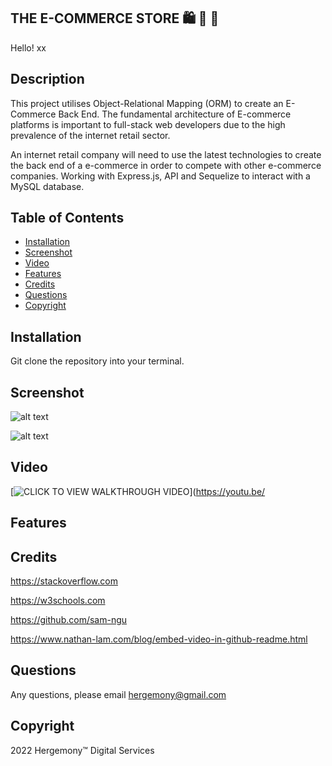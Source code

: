 ## THE E-COMMERCE STORE 🛍️ 🛒 📮 ##
Hello! xx
## Description
This project utilises Object-Relational Mapping (ORM) to create an E-Commerce Back End. The fundamental architecture of E-commerce platforms is important to full-stack web developers due to the high prevalence of the internet retail sector.

An internet retail company will need to use the latest technologies to create the back end of a e-commerce in order to compete with other e-commerce companies. Working with Express.js, API and Sequelize to interact with a MySQL database.

## Table of Contents
* [Installation](#Installation)
* [Screenshot](#Screenshot)
* [Video](#Video)
* [Features](#Features)
* [Credits](#Credits)
* [Questions](#Questions)
* [Copyright](#Copyright)

## Installation
Git clone the repository into your terminal. 


## Screenshot

![alt text](https://github.com/hergemony/)

![alt text](https://github.com/hergemony/?raw=true)

## Video
[![CLICK TO VIEW WALKTHROUGH VIDEO](https://img.youtube.com/)](https://youtu.be/


## Features


## Credits
https://stackoverflow.com

https://w3schools.com

https://github.com/sam-ngu

https://www.nathan-lam.com/blog/embed-video-in-github-readme.html


## Questions
Any questions, please email hergemony@gmail.com


## Copyright
2022 Hergemony™️ Digital Services